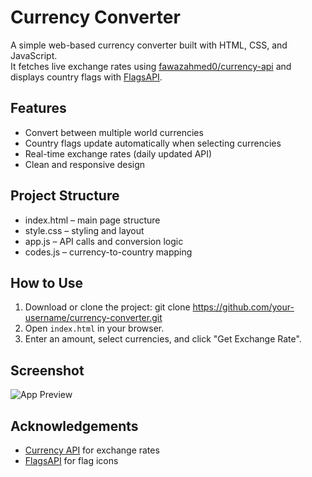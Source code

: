 # Currency Converter

A simple web-based currency converter built with HTML, CSS, and JavaScript.  
It fetches live exchange rates using [fawazahmed0/currency-api](https://github.com/fawazahmed0/currency-api) and displays country flags with [FlagsAPI](https://flagsapi.com/).

## Features
- Convert between multiple world currencies
- Country flags update automatically when selecting currencies
- Real-time exchange rates (daily updated API)
- Clean and responsive design

## Project Structure
- index.html – main page structure
- style.css – styling and layout
- app.js – API calls and conversion logic
- codes.js – currency-to-country mapping

## How to Use
1. Download or clone the project:
git clone https://github.com/your-username/currency-converter.git
2. Open `index.html` in your browser.
3. Enter an amount, select currencies, and click "Get Exchange Rate".

## Screenshot
![App Preview](screenshot/screenshot.png)


## Acknowledgements
- [Currency API](https://github.com/fawazahmed0/currency-api) for exchange rates  
- [FlagsAPI](https://flagsapi.com/) for flag icons
